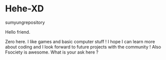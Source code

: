 # Hehe-XD
sumyungrepository

Hello friend.

Zero here. I like games and basic computer stuff !
I hope I can learn more about coding and I look forward to future projects with the community !
Also Fsociety is awesome. What is your ask here ? 
